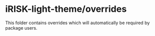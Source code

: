 # iRISK-light-theme/overrides

This folder contains overrides which will automatically be required by package users.
